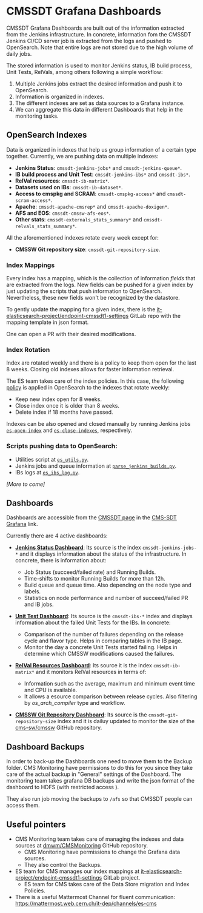 # CMSSDT Grafana Dashboards

CMSSDT Grafana Dashboards are built out of the information extracted from the Jenkins infrastructure. In concrete, information fom the CMSSDT Jenkins CI/CD server job is extracted from the logs and pushed to OpenSearch.
Note that entire logs are not stored due to the high volume of daily jobs.

The stored information is used to monitor Jenkins status, IB build process, Unit Tests, RelVals, among others following a simple workflow:
1. Multiple Jenkins jobs extract the desired information and push it to OpenSearch.  
2. Information is organized in indexes.  
3. The different indexes are set as data sources to a Grafana instance.  
4. We can aggregate this data in different Dashboards that help in the monitoring tasks.

## OpenSearch Indexes
Data is organized in indexes that help us group information of a certain type together. Currently, we are pushing data on multiple indexes:

* **Jenkins Status**: `cmssdt-jenkins-jobs*` and `cmssdt-jenkins-queue*`.  
* **IB build process and Unit Test**: `cmssdt-jenkins-ibs*` and `cmssdt-ibs*`.  
* **RelVal resources**: `cmssdt-ib-matrix*`.  
* **Datasets used on IBs**: `cmssdt-ib-dataset*`.  
* **Access to cmspkg and SCRAM**: `cmssdt-cmspkg-access*` and `cmssdt-scram-access*`. 
* **Apache**: `cmssdt-apache-cmsrep*` and `cmssdt-apache-doxigen*`.  
* **AFS and EOS**: `cmssdt-cmssw-afs-eos*`.  
* **Other stats**: `cmssdt-externals_stats_summary*` and `cmssdt-relvals_stats_summary*`.

All the aforementioned indexes rotate every week except for:
* **CMSSW Git repository size**: `cmssdt-git-repository-size`.  


### Index Mappings

Every index has a mapping, which is the collection of information *fields* that are extracted from the logs. New fields can be pushed for a given index by just updating the scripts that push information to OpenSearch. Nevertheless, these new fields won't be recognized by the datastore.

To gently update the mapping for a given index, there is the [it-elasticsearch-project/endpoint-cmssdt1-settings](https://gitlab.cern.ch/it-elasticsearch-project/endpoint-cmssdt1-settings/-/tree/main/templates) GitLab repo with the mapping template in json format.

One can open a PR with their desired modifications.

### Index Rotation
Index are rotated weekly and there is a policy to keep them open for the last 8 weeks.
Closing old indexes allows for faster information retrieval.

The ES team takes care of the index policies. In this case, the following [policy](https://es-cmssdt.cern.ch/dashboards/app/opensearch_index_management_dashboards#/policy-details?id=delete_old_indices) is applied in OpenSearch to the indexes that rotate weekly:
-   Keep new index open for 8 weeks.
-   Close index once it is older than 8 weeks.
-   Delete index if 18 months have passed.

Indexes can be also opened and closed manually by running Jenkins jobs [`es-open-index`](https://cmssdt.cern.ch/jenkins/job/es-open-indexes/) and [`es-close-indexes`](https://cmssdt.cern.ch/jenkins/view/All/job/es-close-indexes/), respectively.



### Scripts pushing data to OpenSearch:
* Utilities script at [`es_utils.py`](https://github.com/cms-sw/cms-bot/blob/8d0096fd09c9e4bc2f0c7f62133567874cd43755/es_utils.py).
* Jenkins jobs and queue information at [`parse_jenkins_builds.py`](https://github.com/cms-sw/cms-bot/blob/8d0096fd09c9e4bc2f0c7f62133567874cd43755/parse_jenkins_builds.py).
* IBs logs at [`es_ibs_log.py`](https://github.com/cms-sw/cms-bot/blob/8d0096fd09c9e4bc2f0c7f62133567874cd43755/es_ibs_log.py).

*[More to come]*


## Dashboards

Dashboards are accessible from the [CMSSDT page](https://cmssdt.cern.ch/SDT/) in the [CMS-SDT Grafana](https://monit-grafana.cern.ch/d/TQX7baSZz/cmssdt-dashboard?orgId=11) link.

Currently there are 4 active dashboards:

* [**Jenkins Status Dashboard**](https://monit-grafana.cern.ch/d/83t0M504k/cmssdt-jenkins?orgId=11): Its source is the index `cmssdt-jenkins-jobs-*` and it displays information about the status of the infrastructure. In concrete, there is information about:
	* Job Status (succeed/failed rate) and Running Builds.
	* Time-shifts to monitor Running Builds for more than 12h.
	* Build queue and queue time. Also depending on the node type and labels.
	* Statistics on node performance and number of succeed/failed PR and IB jobs.

* [**Unit Test Dashboard**](https://monit-grafana.cern.ch/d/YxhKk0JVk/cmssdt-unit-tests?orgId=11&var-ReleaseQueue=CMSSW_13_1&var-IbFlavor=DEFAULT&var-IbFlavor=ROOT628_X&var-Architecture=el8_amd64_gcc11&var-TestName=PrimaryVertex): Its source is the `cmssdt-ibs-*` index and displays information about the failed Unit Tests for the IBs. In concrete:
	* Comparison of the number of failures depending on the release cycle and flavor type. Helps in comparing tables in the IB page.
	*	Monitor the day a concrete Unit Tests started failing. Helps in determine which CMSSW modifications caused the failures.

* [**RelVal Resources Dashboard**](https://monit-grafana.cern.ch/d/bB9CsmHWz/cmssdt-ibmatrix?orgId=11): Its source it is the index `cmssdt-ib-matrix*` and it monitors RelVal resources in terms of:
	* Information such as the average, maximum and minimum event time and CPU is available.
	* It allows a esource comparison between release cycles. Also filtering by *os\_arch\_compiler* type and workflow.

* [**CMSSW Git Repository Dashboard**](https://monit-grafana.cern.ch/d/srDrmWPWk/cmssdt-cmssw-repository-size?orgId=11): Its source is the `cmssdt-git-repository-size` index and it is dailuy updated to monitor the size of the [cms-sw/cmssw](https://github.com/cms-sw/cmssw) GitHub repository.

## Dashboard Backups
In order to back-up the Dashboards one need to move them to the Backup folder. CMS Monitoring have permissions to do this for you since they take care of the actual backup in "General" settings of the Dashboard. The monitoring team takes grafana DB backups and write the json format of the dashboard to HDFS (with restricted access ).

They also run job moving the backups to `/afs` so that CMSSDT people can access them.

## Useful pointers

* CMS Monitoring team takes care of managing the indexes and data sources at [dmwm/CMSMonitoring](https://github.com/dmwm/CMSMonitoring/blob/master/static/datasources.json) GitHub repository.
	*  CMS Monitoring have permissions to change the Grafana data sources.
	* They also control the Backups.
* ES team for CMS manages our index mappings at [it-elasticsearch-project/endpoint-cmssdt1-settings](https://gitlab.cern.ch/it-elasticsearch-project/endpoint-cmssdt1-settings/-/tree/main/templates) GitLab project.
	*	ES team for CMS takes care of the Data Store migration and Index Policies.
*	There is a useful Mattermost Channel for fluent communication: https://mattermost.web.cern.ch/it-dep/channels/es-cms

